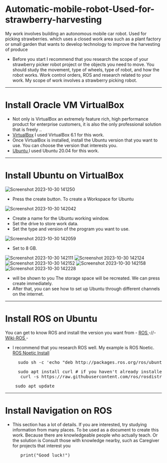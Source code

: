 # Automatic-mobile-robot-Used-for-strawberry-harvesting
My work involves building an autonomous mobile car robot. Used for picking strawberries. which uses a closed work area such as a plant factory or small garden that wants to develop technology to improve the harvesting of produce
* Before you start I recommend that you research the scope of your strawberry picker robot project or the objects you need to move. You should study the movement, type of wheels, type of robot, and how the robot works. Work control orders, ROS and research related to your work. My scope of work involves a strawberry picking robot.
-----------------------------------------------------------------------------------------------------------

# Install Oracle VM VirtualBox
* Not only is VirtualBox an extremely feature rich, high performance product for enterprise customers, it is also the only professional solution that is freely .. 
* [VirtualBox](https://www.virtualbox.org/)  I used VirtualBox 6.1 for this work.
* Once VirtualBox is installed, install the Ubuntu version that you want to use.
You can choose the version that interests you.
* [ Ubuntu ](https://ubuntu.com/download/desktop)  I used Ubuntu 20.04 for this work.
------------------------------------------------------------------------------------------------------------
# Install Ubuntu on VirtualBox
![Screenshot 2023-10-30 141250](https://github.com/smartfarmdiy/Automatic-mobile-robot-Used-for-strawberry-harvesting/assets/63504401/e4cc5374-4c50-4d35-afa8-bb67f2ccb02a)
* Press the create button. To create a Workspace for Ubuntu

![Screenshot 2023-10-30 142042](https://github.com/smartfarmdiy/Automatic-mobile-robot-Used-for-strawberry-harvesting/assets/63504401/592776d7-2b8b-4c00-98eb-061ec9110ded)
* Create a name for the Ubuntu working window.
* Set the drive to store work data.
* Set the type and version of the program you want to use.

![Screenshot 2023-10-30 142059](https://github.com/smartfarmdiy/Automatic-mobile-robot-Used-for-strawberry-harvesting/assets/63504401/11368637-bf89-419a-af3f-a1188ca54b42)
* Set to 8 GB.

![Screenshot 2023-10-30 142111](https://github.com/smartfarmdiy/Automatic-mobile-robot-Used-for-strawberry-harvesting/assets/63504401/28722152-6405-4298-9621-fdf4b3afe402)
![Screenshot 2023-10-30 142124](https://github.com/smartfarmdiy/Automatic-mobile-robot-Used-for-strawberry-harvesting/assets/63504401/0525558e-34f0-4ede-8101-839bcf2688ec)
![Screenshot 2023-10-30 142152](https://github.com/smartfarmdiy/Automatic-mobile-robot-Used-for-strawberry-harvesting/assets/63504401/c59a40cf-a38e-4f43-b646-25ad87942a79)
![Screenshot 2023-10-30 142158](https://github.com/smartfarmdiy/Automatic-mobile-robot-Used-for-strawberry-harvesting/assets/63504401/3d4f13bc-441d-4ffe-8ad8-84b81be509b7)
![Screenshot 2023-10-30 142228](https://github.com/smartfarmdiy/Automatic-mobile-robot-Used-for-strawberry-harvesting/assets/63504401/d21a1f84-606b-43f7-b505-5a12921eae35)
* will be shown to you The storage space will be recreated. We can press create immediately.
* After that, you can see how to set up Ubuntu through different channels on the internet.
  
------------------------------------------------------------------------------------------------------------

# Install ROS on Ubuntu
You can get to know ROS and install the version you want from - [ ROS ](https://ubuntu.com/download/desktop](https://www.ros.org/)https://www.ros.org/) -//-
 [ Wiki-ROS ](https://wiki.ros.org/Documentation) -
 * I recommend that you research ROS well. My example is ROS Noetic. [ ROS Noetic Install ](https://wiki.ros.org/noetic/Installation/Ubuntu) 
   <pre>
     sudo sh -c 'echo "deb http://packages.ros.org/ros/ubuntu $(lsb_release -sc) main" > /etc/apt/sources.list.d/ros-latest.list'
   </pre>
   
    <pre>
     sudo apt install curl # if you haven't already installed curl
      curl -s https://raw.githubusercontent.com/ros/rosdistro/master/ros.asc | sudo apt-key add -
   </pre>
   
    <pre>
    sudo apt update
   </pre>

------------------------------------------------------------------------------------------------------------

# Install Navigation on ROS
* This section has a lot of details. If you are interested, try studying information from many places. To be used as a document to create this work. Because there are knowledgeable people who actually teach. Or the solution is Consult those with knowledge nearby, such as Caregiver for projects that interest you
   <pre>
     print("Good luck!")
   </pre>
